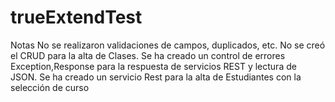 # trueExtendTest
Notas
No se realizaron validaciones de campos, duplicados, etc.
No se creó el CRUD para la alta de Clases.
Se ha creado un control de errores Exception,Response para la respuesta de servicios REST y lectura de JSON.
Se ha creado un servicio Rest para la alta de Estudiantes con la selección de curso

